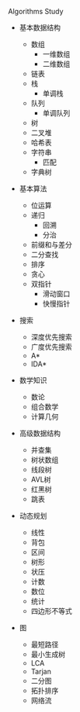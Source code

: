 Algorithms Study

- 基本数据结构
    - 数组
        - 一维数组
        - 二维数组
    - 链表
    - 栈
        - 单调栈
    - 队列
        - 单调队列
    - 树
    - 二叉堆
    - 哈希表
    - 字符串
        - 匹配
    - 字典树

- 基本算法
    - 位运算
    - 递归
        - 回溯
        - 分治
    - 前缀和与差分
    - 二分查找
    - 排序
    - 贪心
    - 双指针
        - 滑动窗口
        - 快慢指针
- 搜索
    - 深度优先搜索
    - 广度优先搜索
    - A*
    - IDA*

- 数学知识
    - 数论
    - 组合数学
    - 计算几何

- 高级数据结构
    - 并查集
    - 树状数组
    - 线段树
    - AVL树
    - 红黑树
    - 跳表

- 动态规划
    - 线性
    - 背包
    - 区间
    - 树形
    - 状压
    - 计数
    - 数位
    - 统计
    - 四边形不等式

- 图
    - 最短路径
    - 最小生成树
    - LCA
    - Tarjan
    - 二分图
    - 拓扑排序
    - 网络流

